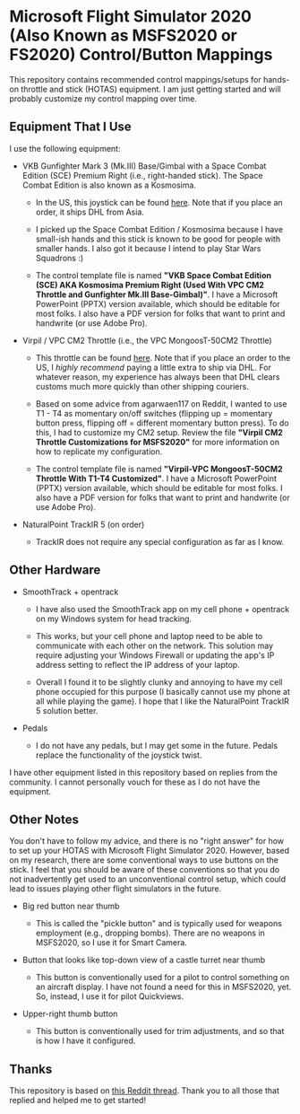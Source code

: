 # Microsoft Flight Simulator 2020 (Also Known as MSFS2020 or FS2020) Control/Button Mappings

This repository contains recommended control mappings/setups for hands-on throttle and stick (HOTAS) equipment.
I am just getting started and will probably customize my control mapping over time.

## Equipment That I Use

I use the following equipment:

+ VKB Gunfighter Mark 3 (Mk.III) Base/Gimbal with a Space Combat Edition (SCE) Premium Right (i.e., right-handed stick).
The Space Combat Edition is also known as a Kosmosima.

  + In the US, this joystick can be found [here](https://vkbcontrollers.com/?product=gunfighter-mk-ii-space-combat-edition).
  Note that if you place an order, it ships DHL from Asia.
  
  + I picked up the Space Combat Edition / Kosmosima because I have small-ish hands and this stick is known to be good for people with smaller hands.
  I also got it because I intend to play Star Wars Squadrons :)

  + The control template file is named **"VKB Space Combat Edition (SCE) AKA Kosmosima Premium Right (Used With VPC CM2 Throttle and Gunfighter Mk.III Base-Gimbal)"**.
  I have a Microsoft PowerPoint (PPTX) version available, which should be editable for most folks.
  I also have a PDF version for folks that want to print and handwrite (or use Adobe Pro).

+ Virpil / VPC CM2 Throttle (i.e., the VPC MongoosT-50CM2 Throttle)

  + This throttle can be found [here](https://virpil-controls.eu/vpc-mongoost-50cm2-throttle.html).
   Note that if you place an order to the US, I _highly recommend_ paying a little extra to ship via DHL.
   For whatever reason, my experience has always been that DHL clears customs much more quickly than other shipping couriers.

  + Based on some advice from agarwaen117 on Reddit, I wanted to use T1 - T4 as momentary on/off switches (flipping up = momentary button press, flipping off = different momentary button press).
  To do this, I had to customize my CM2 setup.
  Review the file **"Virpil CM2 Throttle Customizations for MSFS2020"** for more information on how to replicate my configuration.

  + The control template file is named **"Virpil-VPC MongoosT-50CM2 Throttle With T1-T4 Customized"**.
  I have a Microsoft PowerPoint (PPTX) version available, which should be editable for most folks.
  I also have a PDF version for folks that want to print and handwrite (or use Adobe Pro).

+ NaturalPoint TrackIR 5 (on order)
  + TrackIR does not require any special configuration as far as I know.

## Other Hardware

+ SmoothTrack + opentrack

  + I have also used the SmoothTrack app on my cell phone + opentrack on my Windows system for head tracking.

  + This works, but your cell phone and laptop need to be able to communicate with each other on the network.
  This solution may require adjusting your Windows Firewall or updating the app's IP address setting to reflect the IP address of your laptop.

  + Overall I found it to be slightly clunky and annoying to have my cell phone occupied for this purpose (I basically cannot use my phone at all while playing the game).
  I hope that I like the NaturalPoint TrackIR 5 solution better.

+ Pedals

  + I do not have any pedals, but I may get some in the future.
  Pedals replace the functionality of the joystick twist.

I have other equipment listed in this repository based on replies from the community.
I cannot personally vouch for these as I do not have the equipment.

## Other Notes

You don't have to follow my advice, and there is no "right answer" for how to set up your HOTAS with Microsoft Flight Simulator 2020.
However, based on my research, there are some conventional ways to use buttons on the stick.
I feel that you should be aware of these conventions so that you do not inadvertently get used to an unconventional control setup, which could lead to issues playing other flight simulators in the future.

+ Big red button near thumb

  + This is called the "pickle button" and is typically used for weapons employment (e.g., dropping bombs).
  There are no weapons in MSFS2020, so I use it for Smart Camera.

+ Button that looks like top-down view of a castle turret near thumb

  + This button is conventionally used for a pilot to control something on an aircraft display.
  I have not found a need for this in MSFS2020, yet.
  So, instead, I use it for pilot Quickviews.

+ Upper-right thumb button

  + This button is conventionally used for trim adjustments, and so that is how I have it configured.

## Thanks

This repository is based on [this Reddit thread](https://www.reddit.com/r/hotas/comments/iupbn1/control_mapping_for_vkb_stick_and_virpil_cm2/).
Thank you to all those that replied and helped me to get started!
